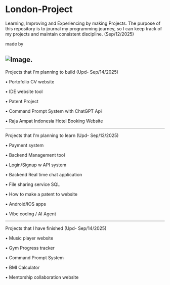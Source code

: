 # London-Project
Learning, Improving and Experiencing by making Projects.
The purpose of this repository is to journal my programming journey, so I can keep track of my projects and maintain consistent discipline. (Sep/12/2025)

made by 

![Image](https://github.com/user-attachments/assets/ba5fb303-a3d0-4370-9b54-850958f48bea).
--------------------------------------------------
Projects that I'm planning to build (Upd- Sep/14/2025)

  • Portofolio CV website
  
  • IDE website tool
  
  • Patent Project

  • Command Prompt System with ChatGPT Api

  • Raja Ampat Indonesia Hotel Booking Website
  
--------------------------------------------------
Projects that I'm planning to learn (Upd- Sep/13/2025)

  • Payment system
  
  • Backend Management tool
  
  • Login/Signup w API system
  
  • Backend Real time chat application
  
  • File sharing service SQL
  
  • How to make a patent to website
  
  • Android/IOS apps
  
  • Vibe coding / AI Agent
  
--------------------------------------------------
Projects that I have finished (Upd- Sep/14/2025)

  • Music player website
  
  • Gym Progress tracker

  • Command Prompt System

  • BMI Calculator

  • Mentorship collaboration website
